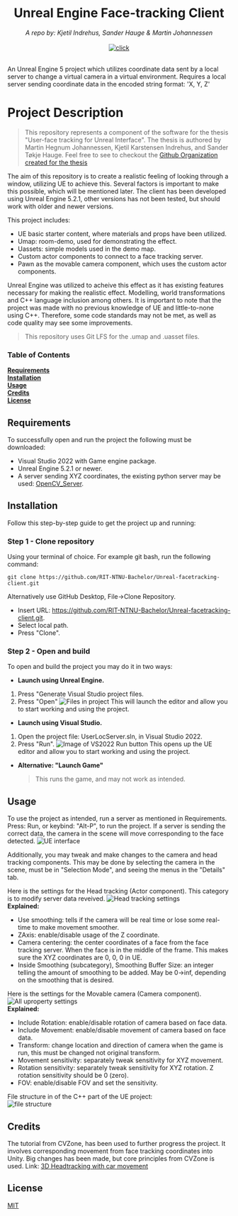 <div align="center">
    <h1>Unreal Engine Face-tracking Client</h1>
    <i>A repo by: Kjetil Indrehus, Sander Hauge & Martin Johannessen</i>
</div>

<div align="center">
    <br />
    <a href="https://www.unrealengine.com/en-US/blog/unreal-engine-5-2-is-now-available">
        <img alt="click" src="https://img.shields.io/badge/UE%20Version-5.2.1-blue" />
    </a>
</div> <br />

An Unreal Engine 5 project which utilizes coordinate data sent by a local server to change a virtual camera in a virtual environment.
Requires a local server sending coordinate data in the encoded string format: 'X, Y, Z'

# Project Description

> This repository represents a component of the software for the thesis "User-face tracking for Unreal Interface". The thesis is authored by Martin Hegnum Johannessen, Kjetil Karstensen Indrehus, and Sander Tøkje Hauge. Feel free to see to checkout the [Github Organization created for the thesis](https://github.com/RIT-NTNU-Bachelor)

The aim of this repository is to create a realistic feeling of looking through a window, utilizing UE to achieve this. Several factors is important to make this possible, which will be mentioned later. The client has been developed using Unreal Engine 5.2.1, other versions has not been tested, but should work with older and newer versions.

This project includes:

- UE basic starter content, where materials and props have been utilized.
- Umap: room-demo, used for demonstrating the effect.
- Uassets: simple models used in the demo map.
- Custom actor components to connect to a face tracking server.
- Pawn as the movable camera component, which uses the custom actor components.

Unreal Engine was utilized to acheive this effect as it has existing features necessary for making the realistic effect. Modelling, world transformations and C++ language inclusion among others. It is important to note that the project was made with no previous knowledge of UE and little-to-none using C++. Therefore, some code standards may not be met, as well as code quality may see some improvements.

> This repository uses Git LFS for the .umap and .uasset files.

### Table of Contents

**[Requirements](#Requirements)**<br>
**[Installation](#Installation)**<br>
**[Usage](#Usage)**<br>
**[Credits](#Credits)**<br>
**[License](#License)**<br>

## Requirements

To successfully open and run the project the following must be downloaded:

- Visual Studio 2022 with Game engine package.
- Unreal Engine 5.2.1 or newer.
- A server sending XYZ coordinates, the existing python server may be used: [OpenCV_Server](https://github.com/RIT-NTNU-Bachelor/OpenCV_Server/tree/main).

## Installation

Follow this step-by-step guide to get the project up and running:

### Step 1 - Clone repository

Using your terminal of choice. For example git bash, run the following command:

```
git clone https://github.com/RIT-NTNU-Bachelor/Unreal-facetracking-client.git
```

Alternatively use GitHub Desktop, File->Clone Repository.

- Insert URL: https://github.com/RIT-NTNU-Bachelor/Unreal-facetracking-client.git.
- Select local path.
- Press "Clone".

### Step 2 - Open and build

To open and build the project you may do it in two ways:

- **Launch using Unreal Engine.**

1. Press "Generate Visual Studio project files.
2. Press "Open"
   ![Files in project](readme-assets/project_files_rclick_ue.png)
   This will launch the editor and allow you to start working and using the project.

- **Launch using Visual Studio.**

1. Open the project file: UserLocServer.sln, in Visual Studio 2022.
2. Press "Run".
   ![Image of VS2022 Run button](readme-assets/visual_studio_play.png)
   This opens up the UE editor and allow you to start working and using the project.

- **Alternative: "Launch Game"**
  > This runs the game, and may not work as intended.

## Usage

To use the project as intended, run a server as mentioned in Requirements. Press: Run, or keybind: "Alt-P", to run the project. If a server is sending the correct data, the camera in the scene will move corresponding to the face detected.
![UE interface](readme-assets/ue_scene.png)

Additionally, you may tweak and make changes to the camera and head tracking components. This may be done by selecting the camera in the scene, must be in "Selection Mode", and seeing the menus in the "Details" tab.

Here is the settings for the Head tracking (Actor component). This category is to modify server data reveived.
![Head tracking settings](readme-assets/uproperty_headtracking.png) <br />
**Explained:**

- Use smoothing: tells if the camera will be real time or lose some real-time to make movement smoother.
- ZAxis: enable/disable usage of the Z coordinate.
- Camera centering: the center coordinates of a face from the face tracking server. When the face is in the middle of the frame. This makes sure the XYZ coordinates are 0, 0, 0 in UE.
- Inside Smoothing (subcategory), Smoothing Buffer Size: an integer telling the amount of smoothing to be added. May be 0->inf, depending on the smoothing that is desired.

Here is the settings for the Movable camera (Camera component).
![All uproperty settings](readme-assets/uproperty_movable_cam.png) <br />
**Explained:**

- Include Rotation: enable/disable rotation of camera based on face data.
- Include Movement: enable/disable movement of camera based on face data.
- Transform: change location and direction of camera when the game is run, this must be changed not original transform.
- Movement sensitivity: separately tweak sensitivity for XYZ movement.
- Rotation sensitivity: separately tweak sensitivity for XYZ rotation. Z rotation sensitivity should be 0 (zero).
- FOV: enable/disable FOV and set the sensitivity.

File structure in of the C++ part of the UE project: <br />
![file structure](readme-assets/filesystem_c++.png)

## Credits

The tutorial from CVZone, has been used to further progress the project. It involves corresponding movement from face tracking coordinates into Unity. Big changes has been made, but core principles from CVZone is used. Link: [3D Headtracking with car movement](https://www.computervision.zone/courses/3d-head-tracking-with-car-movement/)

## License

[MIT](https://github.com/RIT-NTNU-Bachelor/Unreal-facetracking-client/blob/master/LICENSE)
